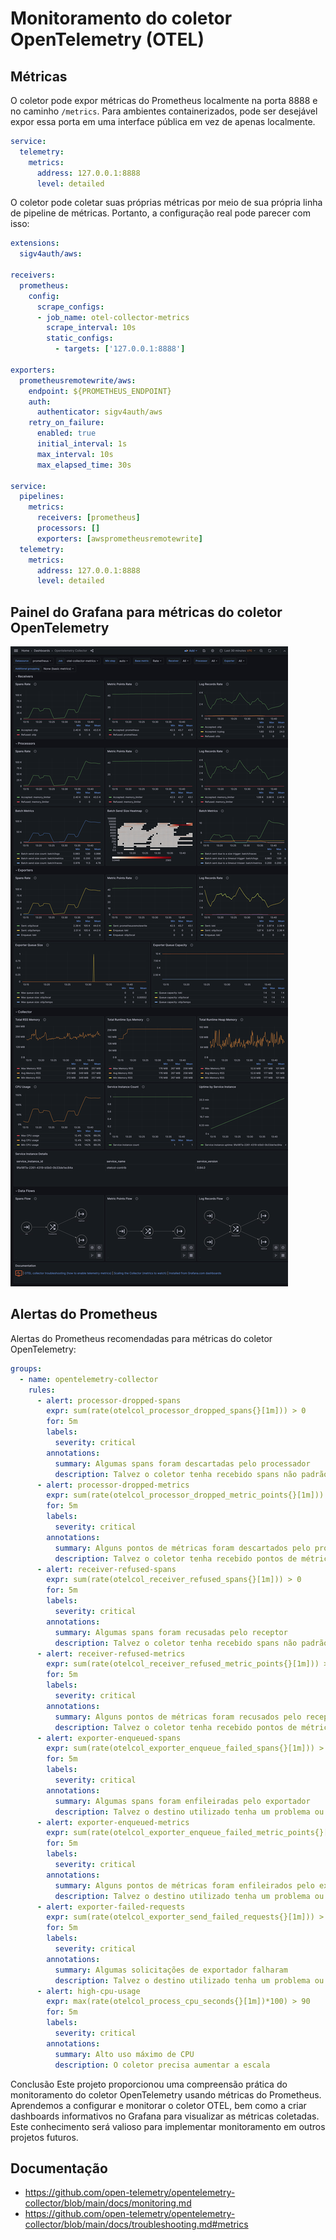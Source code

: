 # Monitoramento do coletor OpenTelemetry (OTEL)

## Métricas

O coletor pode expor métricas do Prometheus localmente na porta 8888 e no caminho `/metrics`. Para ambientes containerizados, pode ser desejável expor essa porta em uma interface pública em vez de apenas localmente.

```yaml
service:
  telemetry:
    metrics:
      address: 127.0.0.1:8888
      level: detailed   
```

O coletor pode coletar suas próprias métricas por meio de sua própria linha de pipeline de métricas. Portanto, a configuração real pode parecer com isso:

```yaml
extensions:
  sigv4auth/aws:

receivers:
  prometheus:
    config:
      scrape_configs:
      - job_name: otel-collector-metrics
        scrape_interval: 10s
        static_configs:
          - targets: ['127.0.0.1:8888']

exporters:
  prometheusremotewrite/aws:
    endpoint: ${PROMETHEUS_ENDPOINT}
    auth:
      authenticator: sigv4auth/aws
    retry_on_failure:
      enabled: true
      initial_interval: 1s
      max_interval: 10s
      max_elapsed_time: 30s

service:
  pipelines:
    metrics:
      receivers: [prometheus]
      processors: []
      exporters: [awsprometheusremotewrite]
  telemetry:
    metrics:
      address: 127.0.0.1:8888
      level: detailed
```

## Painel do Grafana para métricas do coletor OpenTelemetry

[![Painel do coletor OpenTelemetry](dashboard/opentelemetry-collector-dashboard.png)](https://github.com/monitoringartist/opentelemetry-collector-monitoring/tree/main/dashboard)

## Alertas do Prometheus

Alertas do Prometheus recomendadas para métricas do coletor OpenTelemetry:

```yaml
groups:
  - name: opentelemetry-collector
    rules:
      - alert: processor-dropped-spans
        expr: sum(rate(otelcol_processor_dropped_spans{}[1m])) > 0
        for: 5m
        labels:
          severity: critical
        annotations:
          summary: Algumas spans foram descartadas pelo processador
          description: Talvez o coletor tenha recebido spans não padrão ou tenha atingido alguns limites
      - alert: processor-dropped-metrics
        expr: sum(rate(otelcol_processor_dropped_metric_points{}[1m])) > 0
        for: 5m
        labels:
          severity: critical
        annotations:
          summary: Alguns pontos de métricas foram descartados pelo processador
          description: Talvez o coletor tenha recebido pontos de métricas não padrão ou tenha atingido alguns limites
      - alert: receiver-refused-spans
        expr: sum(rate(otelcol_receiver_refused_spans{}[1m])) > 0
        for: 5m
        labels:
          severity: critical
        annotations:
          summary: Algumas spans foram recusadas pelo receptor
          description: Talvez o coletor tenha recebido spans não padrão ou tenha atingido alguns limites
      - alert: receiver-refused-metrics
        expr: sum(rate(otelcol_receiver_refused_metric_points{}[1m])) > 0
        for: 5m
        labels:
          severity: critical
        annotations:
          summary: Alguns pontos de métricas foram recusados pelo receptor
          description: Talvez o coletor tenha recebido pontos de métricas não padrão ou tenha atingido alguns limites
      - alert: exporter-enqueued-spans
        expr: sum(rate(otelcol_exporter_enqueue_failed_spans{}[1m])) > 0
        for: 5m
        labels:
          severity: critical
        annotations:
          summary: Algumas spans foram enfileiradas pelo exportador
          description: Talvez o destino utilizado tenha um problema ou o payload utilizado não esteja correto
      - alert: exporter-enqueued-metrics
        expr: sum(rate(otelcol_exporter_enqueue_failed_metric_points{}[1m])) > 0
        for: 5m
        labels:
          severity: critical
        annotations:
          summary: Alguns pontos de métricas foram enfileirados pelo exportador
          description: Talvez o destino utilizado tenha um problema ou o payload utilizado não esteja correto
      - alert: exporter-failed-requests
        expr: sum(rate(otelcol_exporter_send_failed_requests{}[1m])) > 0
        for: 5m
        labels:
          severity: critical
        annotations:
          summary: Algumas solicitações de exportador falharam
          description: Talvez o destino utilizado tenha um problema ou o payload utilizado não esteja correto
      - alert: high-cpu-usage
        expr: max(rate(otelcol_process_cpu_seconds{}[1m])*100) > 90
        for: 5m
        labels:
          severity: critical
        annotations:
          summary: Alto uso máximo de CPU
          description: O coletor precisa aumentar a escala
```


Conclusão
Este projeto proporcionou uma compreensão prática do monitoramento do coletor OpenTelemetry usando métricas do Prometheus. Aprendemos a configurar e monitorar o coletor OTEL, bem como a criar dashboards informativos no Grafana para visualizar as métricas coletadas. Este conhecimento será valioso para implementar monitoramento em outros projetos futuros.

## Documentação

- https://github.com/open-telemetry/opentelemetry-collector/blob/main/docs/monitoring.md
- https://github.com/open-telemetry/opentelemetry-collector/blob/main/docs/troubleshooting.md#metrics

